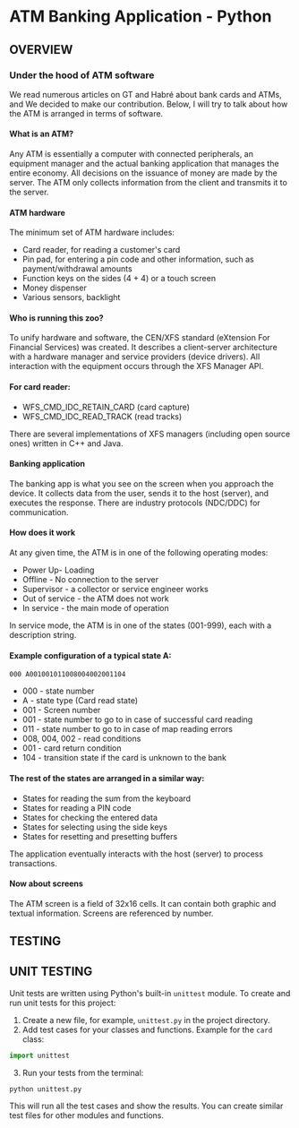 # ATM Banking Application - Python

## OVERVIEW

### Under the hood of ATM software

We read numerous articles on GT and Habré about bank cards and ATMs, and We decided to make our contribution. Below, I will try to talk about how the ATM is arranged in terms of software.

#### What is an ATM?
Any ATM is essentially a computer with connected peripherals, an equipment manager and the actual banking application that manages the entire economy. All decisions on the issuance of money are made by the server. The ATM only collects information from the client and transmits it to the server.

#### ATM hardware
The minimum set of ATM hardware includes:
- Card reader, for reading a customer's card
- Pin pad, for entering a pin code and other information, such as payment/withdrawal amounts
- Function keys on the sides (4 + 4) or a touch screen
- Money dispenser
- Various sensors, backlight

#### Who is running this zoo?
To unify hardware and software, the CEN/XFS standard (eXtension For Financial Services) was created. It describes a client-server architecture with a hardware manager and service providers (device drivers). All interaction with the equipment occurs through the XFS Manager API.

#### For card reader:
- WFS_CMD_IDC_RETAIN_CARD (card capture)
- WFS_CMD_IDC_READ_TRACK (read tracks)

There are several implementations of XFS managers (including open source ones) written in C++ and Java.

#### Banking application
The banking app is what you see on the screen when you approach the device. It collects data from the user, sends it to the host (server), and executes the response. There are industry protocols (NDC/DDC) for communication.

#### How does it work
At any given time, the ATM is in one of the following operating modes:
- Power Up- Loading
- Offline - No connection to the server
- Supervisor - a collector or service engineer works
- Out of service - the ATM does not work
- In service - the main mode of operation

In service mode, the ATM is in one of the states (001-999), each with a description string.

#### Example configuration of a typical state A:
```
000 A001001011008004002001104
```
- 000 - state number
- A - state type (Card read state)
- 001 - Screen number
- 001 - state number to go to in case of successful card reading
- 011 - state number to go to in case of map reading errors
- 008, 004, 002 - read conditions
- 001 - card return condition
- 104 - transition state if the card is unknown to the bank

#### The rest of the states are arranged in a similar way:
- States for reading the sum from the keyboard
- States for reading a PIN code
- States for checking the entered data
- States for selecting using the side keys
- States for resetting and presetting buffers

The application eventually interacts with the host (server) to process transactions.

#### Now about screens
The ATM screen is a field of 32x16 cells. It can contain both graphic and textual information. Screens are referenced by number.


## TESTING


## UNIT TESTING

Unit tests are written using Python's built-in `unittest` module. To create and run unit tests for this project:

1. Create a new file, for example, `unittest.py` in the project directory.
2. Add test cases for your classes and functions. Example for the `card` class:

```python
import unittest

```

3. Run your tests from the terminal:
```
python unittest.py
```

This will run all the test cases and show the results. You can create similar test files for other modules and functions.
